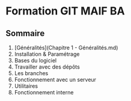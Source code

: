 # Formation GIT MAIF BA

## Sommaire
1. [Généralités](Chapitre 1 - Généralités.md)
2. Installation & Paramétrage
3. Bases du logiciel
4. Travailler avec des dépôts
5. Les branches
6. Fonctionnement avec un serveur
7. Utilitaires
8. Fonctionnement interne
